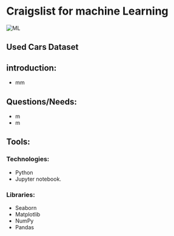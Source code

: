 # Craigslist for machine Learning
![ML](https://user-images.githubusercontent.com/63080488/143045439-98c98dd4-e505-4ada-a5e2-b8d67a62e955.jpeg)

## Used Cars Dataset
## introduction:
- mm

## Questions/Needs:
- m
- m

## Tools:
### Technologies:
- Python
- Jupyter notebook.
### Libraries:
- Seaborn
- Matplotlib
- NumPy
- Pandas
